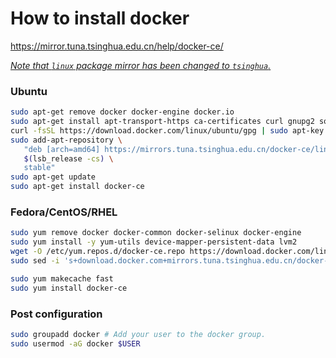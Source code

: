# How to install docker  
https://mirror.tuna.tsinghua.edu.cn/help/docker-ce/

*<u>Note that `linux` package mirror has been changed to `tsinghua`.*</u>

### Ubuntu
```bash
sudo apt-get remove docker docker-engine docker.io
sudo apt-get install apt-transport-https ca-certificates curl gnupg2 software-properties-common
curl -fsSL https://download.docker.com/linux/ubuntu/gpg | sudo apt-key add -
sudo add-apt-repository \
   "deb [arch=amd64] https://mirrors.tuna.tsinghua.edu.cn/docker-ce/linux/ubuntu \
   $(lsb_release -cs) \
   stable"
sudo apt-get update
sudo apt-get install docker-ce
```

### Fedora/CentOS/RHEL
```bash
sudo yum remove docker docker-common docker-selinux docker-engine
sudo yum install -y yum-utils device-mapper-persistent-data lvm2
wget -O /etc/yum.repos.d/docker-ce.repo https://download.docker.com/linux/centos/docker-ce.repo
sudo sed -i 's+download.docker.com+mirrors.tuna.tsinghua.edu.cn/docker-ce+' /etc/yum.repos.d/docker-ce.repo

sudo yum makecache fast
sudo yum install docker-ce
```

### Post configuration
```bash
sudo groupadd docker # Add your user to the docker group.
sudo usermod -aG docker $USER
```
